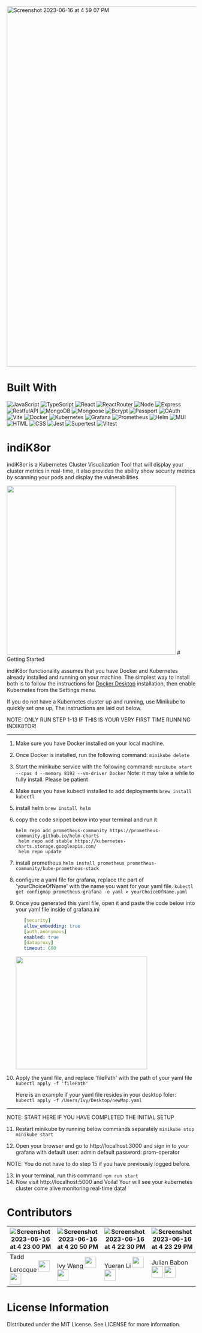 
<img width="959" alt="Screenshot 2023-06-16 at 4 59 07 PM" src="https://github.com/oslabs-beta/indiK8or/assets/112515781/1183119b-c4bf-4bac-82f0-e3538af90831">

# Built With
![JavaScript](https://img.shields.io/badge/-javascript-F7DF1E?style=for-the-badge&logo=javascript&logoColor=black)
![TypeScript](https://img.shields.io/badge/TypeScript-007ACC?style=for-the-badge&logo=typescript&logoColor=white)
![React](https://img.shields.io/badge/-react-white?style=for-the-badge&logo=react&logoColor=blue)
![ReactRouter](https://img.shields.io/badge/-ReactRouter-white?style=for-the-badge&logo=ReactRouter&logoColor=blue)
![Node](https://img.shields.io/badge/-node-339933?style=for-the-badge&logo=node.js&logoColor=white)
![Express](https://img.shields.io/badge/-Express-000000?style=for-the-badge&logo=express&logoColor=white)
![RestfulAPI](https://img.shields.io/badge/-RestfulAPI-000000?style=for-the-badge&logo=RestfulAPI&logoColor=white)
![MongoDB](https://img.shields.io/badge/-MongoDB-000000?style=for-the-badge&logo=MongoDB&logoColor=green)
![Mongoose](https://img.shields.io/badge/-Mongoose-white?style=for-the-badge&logo=Mongoose&logoColor=brown)
![Bcrypt](https://img.shields.io/badge/-Bcrypt-B65FCF?style=for-the-badge&logo=Bcrypt&logoColor=white)
![Passport](https://img.shields.io/badge/-Passport-black?style=for-the-badge&logo=Passport&logoColor=green)
![OAuth](https://img.shields.io/badge/-OAuth-white?style=for-the-badge&logo=OAuth&logoColor=black)
![Vite](https://img.shields.io/badge/Vite-B73BFE?style=for-the-badge&logo=vite&logoColor=FFD62E)
![Docker](https://img.shields.io/badge/Docker-2CA5E0?style=for-the-badge&logo=docker&logoColor=white)
![Kubernetes](https://img.shields.io/badge/kubernetes-326ce5.svg?&style=for-the-badge&logo=kubernetes&logoColor=white)
![Grafana](https://img.shields.io/badge/Grafana-F2F4F9?style=for-the-badge&logo=grafana&logoColor=orange&labelColor=F2F4F9)
![Prometheus](https://img.shields.io/badge/Prometheus-000000?style=for-the-badge&logo=prometheus&labelColor=000000)
![Helm](https://img.shields.io/badge/Helm-0F1689?style=for-the-badge&logo=Helm&labelColor=0F1689)
![MUI](https://img.shields.io/badge/Material%20UI-007FFF?style=for-the-badge&logo=mui&logoColor=white)
![HTML](https://img.shields.io/badge/HTML5-E34F26?style=for-the-badge&logo=html5&logoColor=white)
![CSS](https://img.shields.io/badge/CSS3-1572B6?style=for-the-badge&logo=css3&logoColor=white)
![Jest](https://img.shields.io/badge/-jest-white?style=for-the-badge&logo=jest&logoColor=red)
![Supertest](https://img.shields.io/badge/-Supertest-C21325?style=for-the-badge&logo=Supertest&logoColor=white)
![Vitest](https://img.shields.io/badge/-Vitest-white?style=for-the-badge&logo=Vitest&logoColor=yellow)


</div>

# indiK8or


indiK8or is a Kubernetes Cluster Visualization Tool that will display your cluster metrics in real-time, it also provides the ability show security metrics by scanning your pods and display the vulnerabilities.

<img src="https://github.com/oslabs-beta/indiK8or/blob/Ivy-ts/src/assets/appDemo.gif" height="450"/>
# Getting Started

indiK8or functionality assumes that you have Docker and Kubernetes already installed and running on your machine. The simplest way to install both is to follow the instructions for [Docker Desktop](https://www.docker.com/get-started) installation, then enable Kubernetes from the Settings menu.

If you do not have a Kubernetes cluster up and running, use Minikube to quickly set one up, The instructions are laid out below.

NOTE: ONLY RUN STEP 1-13 IF THIS IS YOUR VERY FIRST TIME RUNNING INDIK8TOR!
____________________________________________________________________________________________________________________________________________________

1. Make sure you have Docker installed on your local machine.
2. Once Docker is installed, run the following command:
   ` minikube delete `
3. Start the minikube service with the following command:
   ` minikube start --cpus 4 --memory 8192 --vm-driver Docker `
   Note: it may take a while to fully install. Please be patient
4. Make sure you have kubectl installed to add deployments 
   ` brew install kubectl `
5. install helm
   ` brew install helm `
6. copy the code snippet below into your terminal and run it
   ```
   helm repo add prometheus-community https://prometheus-community.github.io/helm-charts
    helm repo add stable https://kubernetes-charts.storage.googleapis.com/
    helm repo update 
    ```
7. install prometheus
   ` helm install prometheus prometheus-community/kube-prometheus-stack `
8. configure a yaml file for grafana, replace the part of 'yourChoiceOfName' with the name you want for your yaml file.
    ` kubectl get configmap prometheus-grafana -o yaml > yourChoiceOfName.yaml `
9. Once you generated this yaml file, open it and paste the code below into your yaml file inside of grafana.ini
   ```yaml
      [security]
      allow_embedding: true
      [auth.anonymous]
      enabled: true
      [dataproxy]
      timeout: 600 
    ```  
    <img src="https://github.com/oslabs-beta/indiK8or/assets/112515781/cf928d70-129e-4ca7-9faa-16091aa8c785" width="350" height="300"/>
11. Apply the yaml file, and replace 'filePath' with the path of your yaml file
    ` kubectl apply -f 'filePath' `
    
    Here is an example if your yaml file resides in your desktop foler:
    ` kubectl apply -f /Users/Ivy/Desktop/newMap.yaml `
_________________________________________________________________________________________________________________________________________

NOTE: START HERE IF YOU HAVE COMPLETED THE INITIAL SETUP

11. Restart minikube by running below commands separately
    ` minikube stop `
    ` minikube start `

12. Open your browser and go to http://localhost:3000 and sign in to your grafana with
   default user: admin
   default password: prom-operator
   
   NOTE: You do not have to do step 15 if you have previously logged before.
   
13. In your terminal, run this command
    ` npm run start `
14. Now visit http://localhost:5000 and Voila! Your will see your kubernetes cluster come alive monitoring real-time data!

# Contributors

|  ![Screenshot 2023-06-16 at 4 23 00 PM](https://github.com/oslabs-beta/indiK8or/assets/112515781/5d6998e9-07cf-4189-81d9-291b09188063) | ![Screenshot 2023-06-16 at 4 20 50 PM](https://github.com/oslabs-beta/indiK8or/assets/112515781/176051e8-ef3e-410f-bc76-b808f36c28df) |  ![Screenshot 2023-06-16 at 4 22 30 PM](https://github.com/oslabs-beta/indiK8or/assets/112515781/120f2037-7659-461d-a762-1c81421ad5e7) |  ![Screenshot 2023-06-16 at 4 23 29 PM](https://github.com/oslabs-beta/indiK8or/assets/112515781/794a60b7-b0b2-461c-b0de-f698ee506387) |
| ------------- | ------------- |------------- | ------------- |
| Tadd Lerocque [<img src="https://cdn.icon-icons.com/icons2/2351/PNG/512/logo_github_icon_143196.png" width="30px" >](https://github.com/LeRocque)  [<img src="https://www.freeiconspng.com/uploads/linkedin-icon-19.png" width="30px" >](https://www.linkedin.com/in/taddlerocque/)| Ivy Wang [<img src="https://cdn.icon-icons.com/icons2/2351/PNG/512/logo_github_icon_143196.png" width="30px" >](https://github.com/WandefulWorld) [<img src="https://www.freeiconspng.com/uploads/linkedin-icon-19.png" width="30px" >](https://www.linkedin.com/in/wanwang12/) | Yueran Li  [<img src="https://cdn.icon-icons.com/icons2/2351/PNG/512/logo_github_icon_143196.png" width="30px" >](https://github.com/kneazle714) [<img src="https://www.freeiconspng.com/uploads/linkedin-icon-19.png" width="30px" >](https://www.linkedin.com/in/yueranli/)  | Julian Babon [<img src="https://cdn.icon-icons.com/icons2/2351/PNG/512/logo_github_icon_143196.png" width="30px" >](https://github.com/babonjmc) [<img src="https://www.freeiconspng.com/uploads/linkedin-icon-19.png" width="30px" >](https://www.linkedin.com/in/julianbabon/) |

# License Information
Distributed under the MIT License. See LICENSE for more information.

